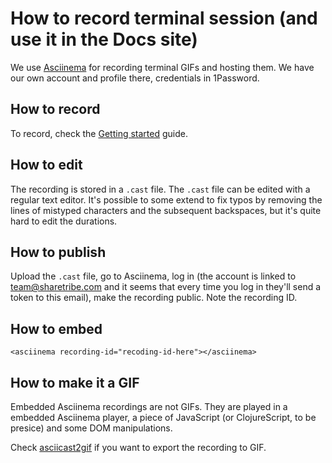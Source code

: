 # How to record terminal session (and use it in the Docs site)

We use [Asciinema](https://asciinema.org/~sharetribe) for recording terminal GIFs and hosting them. We have our own account and profile there, credentials in 1Password.

## How to record

To record, check the [Getting started](https://asciinema.org/docs/getting-started) guide.

## How to edit

The recording is stored in a `.cast` file. The `.cast` file can be edited with a regular text editor. It's possible to some extend to fix typos by removing the lines of mistyped characters and the subsequent backspaces, but it's quite hard to edit the durations.

## How to publish

Upload the `.cast` file, go to Asciinema, log in (the account is linked to team@sharetribe.com and it seems that every time you log in they'll send a token to this email), make the recording public. Note the recording ID.

## How to embed

```
<asciinema recording-id="recoding-id-here"></asciinema>
```

## How to make it a GIF

Embedded Asciinema recordings are not GIFs. They are played in a embedded Asciinema player, a piece of JavaScript (or ClojureScript, to be presice) and some DOM manipulations.

Check [asciicast2gif](https://github.com/asciinema/asciicast2gif) if you want to export the recording to GIF.
